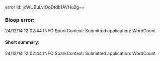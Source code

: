 error id: jxWUBuLviOoDtdb1AVHu2g==
### Bloop error:

24/12/14 12:02:44 INFO SparkContext: Submitted application: WordCount
#### Short summary: 

24/12/14 12:02:44 INFO SparkContext: Submitted application: WordCount